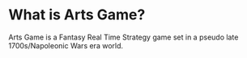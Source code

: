 # What is Arts Game?

Arts Game is a Fantasy Real Time Strategy game set in a pseudo late 1700s/Napoleonic Wars era world.
